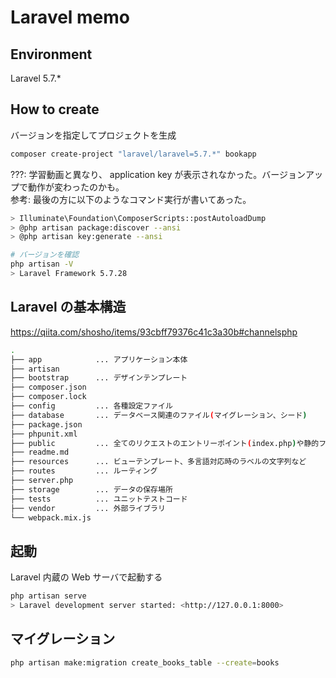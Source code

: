 # Laravel memo

## Environment

Laravel 5.7.\*

## How to create

バージョンを指定してプロジェクトを生成

```sh
composer create-project "laravel/laravel=5.7.*" bookapp
```

???: 学習動画と異なり、 application key が表示されなかった。バージョンアップで動作が変わったのかも。  
参考: 最後の方に以下のようなコマンド実行が書いてあった。

```sh
> Illuminate\Foundation\ComposerScripts::postAutoloadDump
> @php artisan package:discover --ansi
> @php artisan key:generate --ansi
```

```sh
# バージョンを確認
php artisan -V
> Laravel Framework 5.7.28
```

## Laravel の基本構造

https://qiita.com/shosho/items/93cbff79376c41c3a30b#channelsphp

```sh
.
├── app            ... アプリケーション本体
├── artisan
├── bootstrap      ... デザインテンプレート
├── composer.json
├── composer.lock
├── config         ... 各種設定ファイル
├── database       ... データベース関連のファイル(マイグレーション、シード)
├── package.json
├── phpunit.xml
├── public         ... 全てのリクエストのエントリーポイント(index.php)や静的ファイル(css, js, 画像, faviconなど)
├── readme.md
├── resources      ... ビューテンプレート、多言語対応時のラベルの文字列など
├── routes         ... ルーティング
├── server.php
├── storage        ... データの保存場所
├── tests          ... ユニットテストコード
├── vendor         ... 外部ライブラリ
└── webpack.mix.js
```

## 起動

Laravel 内蔵の Web サーバで起動する

```sh
php artisan serve
> Laravel development server started: <http://127.0.0.1:8000>
```

## マイグレーション

```sh
php artisan make:migration create_books_table --create=books
```
